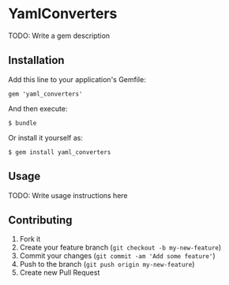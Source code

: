 # YamlConverters

TODO: Write a gem description

## Installation

Add this line to your application's Gemfile:

    gem 'yaml_converters'

And then execute:

    $ bundle

Or install it yourself as:

    $ gem install yaml_converters

## Usage

TODO: Write usage instructions here

## Contributing

1. Fork it
2. Create your feature branch (`git checkout -b my-new-feature`)
3. Commit your changes (`git commit -am 'Add some feature'`)
4. Push to the branch (`git push origin my-new-feature`)
5. Create new Pull Request
